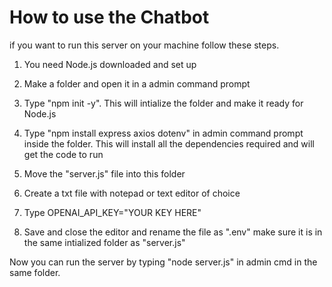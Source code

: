 # How to use the Chatbot

if you want to run this server on your machine follow these steps.

1. You need Node.js downloaded and set up

2. Make a folder and open it in a admin command prompt 

3. Type "npm init -y". This will intialize the folder and make it ready for Node.js

4. Type "npm install express axios dotenv" in admin command prompt inside the folder. This will install all the dependencies required and will get the code to run

5. Move the "server.js" file into this folder

6. Create a txt file with notepad or text editor of choice

7. Type OPENAI_API_KEY="YOUR KEY HERE"

8. Save and close the editor and rename the file as ".env" make sure it is in the same intialized folder as "server.js"

Now you can run the server by typing "node server.js" in admin cmd in the same folder.
